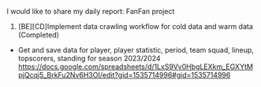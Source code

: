 I would like to share my daily report: FanFan project
1. [BE][CD]Implement data crawling workflow for cold data and warm data (Completed)
- Get and save data for player, player statistic, period, team squad, lineup, topscorers, standing for season 2023/2024
https://docs.google.com/spreadsheets/d/1LxS9Vv0HbgLEXkm_EGXYtMpjQcqj5_BrkFu2Nv6H3OI/edit?gid=1535714996#gid=1535714996
<!--stackedit_data:
eyJoaXN0b3J5IjpbMTA4OTY2MDczNiwxMjI5NzIxMDE2XX0=
-->